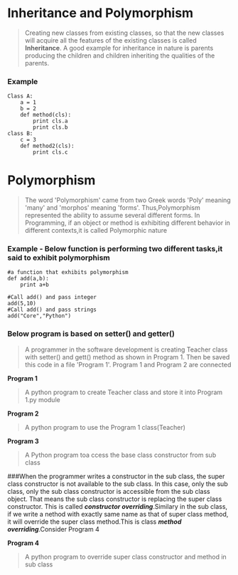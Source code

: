 # Inheritance and Polymorphism
>Creating new classes from existing classes, so that the new classes will acquire all the features of the existing classes is called **Inheritance**. A good example for inheritance in nature is parents producing the children and children inheriting the qualities of the parents.

### Example

```
Class A:
	a = 1
	b = 2
	def method(cls):
		print cls.a
		print cls.b
class B:
	c = 3
	def method2(cls):
		print cls.c
```

# Polymorphism
>The word 'Polymorphism' came from two Greek words 'Poly' meaning 'many' and 'morphos' meaning 'forms'. Thus,Polymorphism represented the ability to assume several different forms. In Programming, if an object or method is exhibiting different behavior in different contexts,it is called Polymorphic nature

### Example - Below function is performing two different tasks,it said to exhibit polymorphism
```
#a function that exhibits polymorphism
def add(a,b):
	print a+b

#Call add() and pass integer	
add(5,10)
#Call add() and pass strings
add("Core","Python")
```


### Below program is based on setter() and getter()
>A programmer in the software development is creating Teacher class with setter() and gett() method as shown in Program 1. Then be saved this code in a file 'Program 1'. Program 1 and Program 2 are connected

**Program 1**
>A python program to create Teacher class and store it into Program 1.py module

**Program 2**
>A python program to use the Program 1 class(Teacher)

**Program 3**
>A Python program toa ccess the base class constructor from sub class

###When the programmer writes a constructor in the sub class, the super class constructor is not available to the sub class. In this case, only the sub class, only the sub class constructor is accessible from the sub class object. That means the sub class constructor is replacing the super class constructor. This is called ***constructor overriding***.Similary in the sub class, if we write a nethod with exactly same name as that of super class method, it will override the super class method.This is class ***method overriding***.Consider Program 4

**Program 4**
>A python program to override super class constructor and method in sub class  